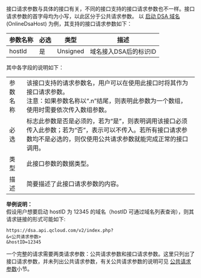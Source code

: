 接口请求参数与具体的接口有关，不同的接口支持的接口请求参数也不一样。接口请求参数的首字母均为小写，以此区分于公共请求参数。
以 [启动 DSA 域名](http://tce.fsphere.cn/document/product/570/13942) (OnlineDsaHost) 为例，其支持的接口请求参数如下：

|参数名称|必选|类型|描述|
| ---- | ----| ---- | ------------------ |
|hostId|是|Unsigned|域名接入DSA后的标识ID|

其中各字段的说明如下：
<table class="t">
<tbody>
	<td> 
		参数名称
	</td>
	<td> 
		该接口支持的请求参数名，用户可以在使用此接口时将其作为接口请求参数。<br>
		注意：如果参数名称以“.n”结尾，则表明此参数为一个数组，使用时需要依次传入数组参数。
	</td></tr><tr>
	<td>
		 必选
	</td>
	<td> 
		标志此参数是否是必须的，若为“是”，则表明调用该接口必须传入此参数；若为“否”，表示可以不传入。若所有接口请求参数均不是必选的，则仅使用公共请求参数就能完成正常的接口调用。
	</td></tr><tr>
	<td> 
		类型
	</td>
	<td> 
		此接口参数的数据类型。
	</td></tr><tr>	
	<td>
		描述
	</td>
	<td> 
		简要描述了此接口请求参数的内容。
	</td></tr>
</tbody>
</table>

**举例说明：**  
假设用户想要启动 hostID 为 12345 的域名（hostID 可通过域名列表查询），则其请求链接的形式可能如下:
```	
https://dsa.api.qcloud.com/v2/index.php?
&<公共请求参数>
&hostID=12345
```   
一个完整的请求需要两类请求参数：公共请求参数和接口请求参数。这里只列出了接口请求参数，并未列出公共请求参数，有关公共请求参数的说明可见 [公共请求参数](http://tce.fsphere.cn/document/product/570/13932)小节。


